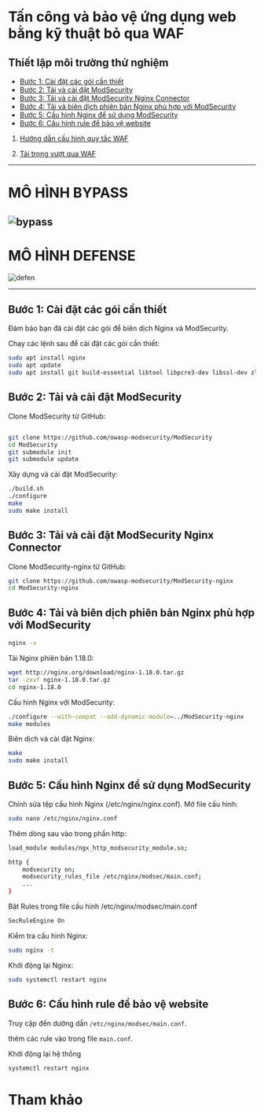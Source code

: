 # Tấn công và bảo vệ ứng dụng web bằng kỹ thuật bỏ qua WAF
## Thiết lập môi trường thử nghiệm
- [Bước 1: Cài đặt các gói cần thiết](#bước-1-cài-đặt-các-gói-cần-thiết)
- [Bước 2: Tải và cài đặt ModSecurity](#bước-2-tải-và-cài-đặt-modsecurity)
- [Bước 3: Tải và cài đặt ModSecurity Nginx Connector](#bước-3-tải-và-cài-đặt-modsecurity-nginx-connector)
- [Bước 4: Tải và biên dịch phiên bản Nginx phù hợp với ModSecurity](#bước-4-tải-và-biên-dịch-phiên-bản-nginx-phù-hợp-với-modsecurity)
- [Bước 5: Cấu hình Nginx để sử dụng ModSecurity](#bước-5-cấu-hình-nginx-để-sử-dụng-modsecurity)
- [Bước 6: Cấu hình rule để bảo vệ website](#bước-6-cấu-hình-rule-để-bảo-vệ-website)


1. [Hướng dẫn cấu hình quy tắc WAF](https://github.com/NTKien-ptitt/Attack-and-protect-Web-App-with-WAF-bypass-technique/blob/main/Config%20Rules/README.MD)
   
2. [Tải trọng vượt qua WAF](https://github.com/NTKien-ptitt/Attack-and-protect-Web-App-with-WAF-bypass-technique/blob/main/Bypass%20Payload%20WAF/README.MD)

---
# MÔ HÌNH BYPASS
![bypass](https://github.com/user-attachments/assets/19e43a27-1840-479f-97f4-a14294838b28)
---
# MÔ HÌNH DEFENSE
![defen](https://github.com/user-attachments/assets/c45a0fda-2434-4862-987b-00cc30eaa2a1)

---

## Bước 1: Cài đặt các gói cần thiết

Đảm bảo bạn đã cài đặt các gói để biên dịch Nginx và ModSecurity.

Chạy các lệnh sau để cài đặt các gói cần thiết:

```bash
sudo apt install nginx
sudo apt update
sudo apt install git build-essential libtool libpcre3-dev libssl-dev zlib1g-dev wget
```
## Bước 2: Tải và cài đặt ModSecurity
Clone ModSecurity từ GitHub:
```bash

git clone https://github.com/owasp-modsecurity/ModSecurity
cd ModSecurity
git submodule init
git submodule update
```
Xây dựng và cài đặt ModSecurity:

```bash
./build.sh
./configure
make
sudo make install
```

## Bước 3: Tải và cài đặt ModSecurity Nginx Connector
Clone ModSecurity-nginx từ GitHub:
```bash
git clone https://github.com/owasp-modsecurity/ModSecurity-nginx
cd ModSecurity-nginx
```

## Bước 4: Tải và biên dịch phiên bản Nginx phù hợp với ModSecurity
```bash
nginx -v
```
Tải Nginx phiên bản 1.18.0:
```bash
wget http://nginx.org/download/nginx-1.18.0.tar.gz
tar -zxvf nginx-1.18.0.tar.gz
cd nginx-1.18.0
```
Cấu hình Nginx với ModSecurity:
```bash
./configure --with-compat --add-dynamic-module=../ModSecurity-nginx
make modules
```
Biên dịch và cài đặt Nginx:
```bash
make
sudo make install
```
## Bước 5: Cấu hình Nginx để sử dụng ModSecurity
Chỉnh sửa tệp cấu hình Nginx (/etc/nginx/nginx.conf).
Mở file cấu hình:
```bash
sudo nano /etc/nginx/nginx.conf
```
Thêm dòng sau vào trong phần http:
```bash
load_module modules/ngx_http_modsecurity_module.so;

http {
    modsecurity on;
    modsecurity_rules_file /etc/nginx/modsec/main.conf;
    ...
}
```
Bật Rules trong file cấu hình /etc/nginx/modsec/main.conf
```bash
SecRuleEngine On
```

Kiểm tra cấu hình Nginx:
```bash
sudo nginx -t
```
Khởi động lại Nginx:
```bash
sudo systemctl restart nginx
```

## Bước 6: Cấu hình rule để bảo vệ website

Truy cập đến dường dẫn `/etc/nginx/modsec/main.conf`.

thêm các rule vào trong file `main.conf`.

Khởi động lại hệ thống
```bash
systemctl restart nginx
```



# Tham khảo


